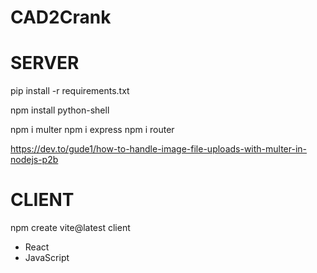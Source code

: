 # CAD2Crank
# SERVER
pip install -r requirements.txt

npm install python-shell

npm i multer
npm i express
npm i router 

https://dev.to/gude1/how-to-handle-image-file-uploads-with-multer-in-nodejs-p2b

# CLIENT 
npm create vite@latest client
- React
- JavaScript
